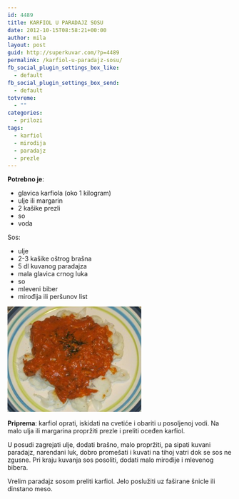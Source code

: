 ```yaml
---
id: 4489
title: KARFIOL U PARADAJZ SOSU
date: 2012-10-15T08:58:21+00:00
author: mila
layout: post
guid: http://superkuvar.com/?p=4489
permalink: /karfiol-u-paradajz-sosu/
fb_social_plugin_settings_box_like:
  - default
fb_social_plugin_settings_box_send:
  - default
totvreme:
  - ""
categories:
  - prilozi
tags:
  - karfiol
  - mirođija
  - paradajz
  - prezle
---
```

**Potrebno je**:

  * glavica karfiola (oko 1 kilogram)
  * ulje ili margarin
  * 2 kašike prezli
  * so
  * voda

Sos:

  *  ulje
  * 2-3 kašike oštrog brašna
  * 5 dl kuvanog paradajza
  * mala glavica crnog luka
  * so
  * mleveni biber
  * mirođija ili peršunov list

<img class="alignnone size-medium wp-image-4490" title="Karfioluparadajzsosu" src="/wp-content/uploads/2012/10/Karfioluparadajzsosu-e1350291313792-300x236.jpg" alt="" width="300" height="236" /> 

**Priprema**: karfiol oprati, iskidati na cvetiće i obariti u posoljenoj vodi. Na malo ulja ili margarina propržiti prezle i preliti oceđen karfiol.

U posudi zagrejati ulje, dodati brašno, malo propržiti, pa sipati kuvani paradajz, narendani luk, dobro promešati i kuvati na tihoj vatri dok se sos ne zgusne. Pri kraju kuvanja sos posoliti, dodati malo mirođije i mlevenog bibera.

Vrelim paradajz sosom preliti karfiol. Jelo poslužiti uz faširane šnicle ili dinstano meso.